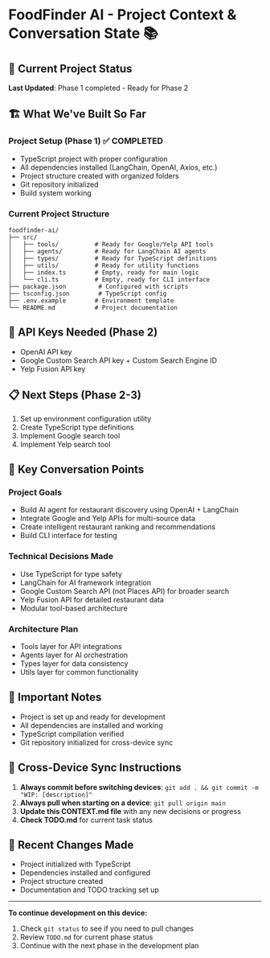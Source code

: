 # FoodFinder AI - Project Context & Conversation State 📚

## 🎯 **Current Project Status**
**Last Updated**: Phase 1 completed - Ready for Phase 2

## 🏗️ **What We've Built So Far**

### **Project Setup (Phase 1) ✅ COMPLETED**
- TypeScript project with proper configuration
- All dependencies installed (LangChain, OpenAI, Axios, etc.)
- Project structure created with organized folders
- Git repository initialized
- Build system working

### **Current Project Structure**
```
foodfinder-ai/
├── src/
│   ├── tools/          # Ready for Google/Yelp API tools
│   ├── agents/         # Ready for LangChain AI agents
│   ├── types/          # Ready for TypeScript definitions
│   ├── utils/          # Ready for utility functions
│   ├── index.ts        # Empty, ready for main logic
│   └── cli.ts          # Empty, ready for CLI interface
├── package.json         # Configured with scripts
├── tsconfig.json        # TypeScript config
├── .env.example        # Environment template
└── README.md           # Project documentation
```

## 🔑 **API Keys Needed (Phase 2)**
- OpenAI API key
- Google Custom Search API key + Custom Search Engine ID
- Yelp Fusion API key

## 📋 **Next Steps (Phase 2-3)**
1. Set up environment configuration utility
2. Create TypeScript type definitions
3. Implement Google search tool
4. Implement Yelp search tool

## 💬 **Key Conversation Points**

### **Project Goals**
- Build AI agent for restaurant discovery using OpenAI + LangChain
- Integrate Google and Yelp APIs for multi-source data
- Create intelligent restaurant ranking and recommendations
- Build CLI interface for testing

### **Technical Decisions Made**
- Use TypeScript for type safety
- LangChain for AI framework integration
- Google Custom Search API (not Places API) for broader search
- Yelp Fusion API for detailed restaurant data
- Modular tool-based architecture

### **Architecture Plan**
- Tools layer for API integrations
- Agents layer for AI orchestration
- Types layer for data consistency
- Utils layer for common functionality

## 🚨 **Important Notes**
- Project is set up and ready for development
- All dependencies are installed and working
- TypeScript compilation verified
- Git repository initialized for cross-device sync

## 🔄 **Cross-Device Sync Instructions**
1. **Always commit before switching devices**: `git add . && git commit -m "WIP: [description]"`
2. **Always pull when starting on a device**: `git pull origin main`
3. **Update this CONTEXT.md file** with any new decisions or progress
4. **Check TODO.md** for current task status

## 📝 **Recent Changes Made**
- Project initialized with TypeScript
- Dependencies installed and configured
- Project structure created
- Documentation and TODO tracking set up

---

**To continue development on this device:**
1. Check `git status` to see if you need to pull changes
2. Review `TODO.md` for current phase status
3. Continue with the next phase in the development plan
